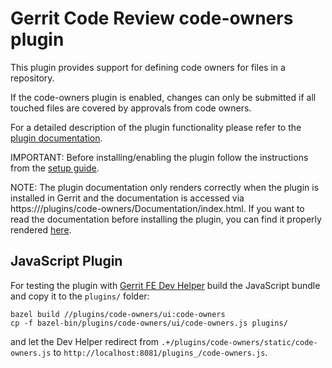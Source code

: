 # Gerrit Code Review code-owners plugin

This plugin provides support for defining code owners for files in a repository.

If the code-owners plugin is enabled, changes can only be submitted if all
touched files are covered by approvals from code owners.

For a detailed description of the plugin functionality please refer to the
[plugin documentation](https://android-review.googlesource.com/plugins/code-owners/Documentation/index.html).

IMPORTANT: Before installing/enabling the plugin follow the instructions from
the [setup guide](https://android-review.googlesource.com/plugins/code-owners/Documentation/setup-guide.html).

NOTE: The plugin documentation only renders correctly when the plugin is
installed in Gerrit and the documentation is accessed via
https://<gerrit-host>/plugins/code-owners/Documentation/index.html. If you want
to read the documentation before installing the plugin, you can find it properly
rendered
[here](https://android-review.googlesource.com/plugins/code-owners/Documentation/index.html).

## JavaScript Plugin

For testing the plugin with
[Gerrit FE Dev Helper](https://gerrit.googlesource.com/gerrit-fe-dev-helper/)
build the JavaScript bundle and copy it to the `plugins/` folder:

    bazel build //plugins/code-owners/ui:code-owners
    cp -f bazel-bin/plugins/code-owners/ui/code-owners.js plugins/

and let the Dev Helper redirect from
`.+/plugins/code-owners/static/code-owners.js` to
`http://localhost:8081/plugins_/code-owners.js`.
